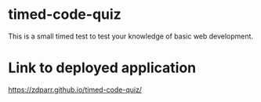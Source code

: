 # timed-code-quiz

This is a small timed test to test your knowledge of basic web development.

# Link to deployed application

https://zdparr.github.io/timed-code-quiz/
